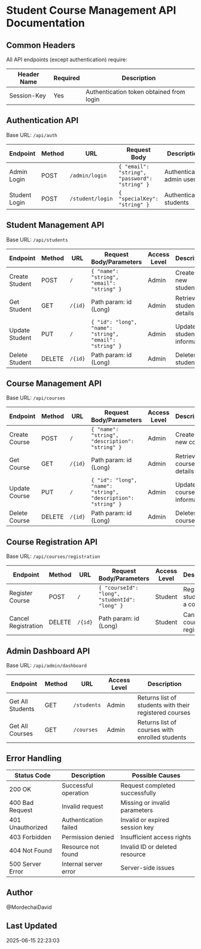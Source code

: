 # Student Course Management API Documentation

## Common Headers
All API endpoints (except authentication) require:

| Header Name | Required | Description |
|------------|----------|-------------|
| Session-Key | Yes | Authentication token obtained from login |


## Authentication API
Base URL: `/api/auth`

| Endpoint | Method | URL | Request Body | Description |
|----------|--------|-----|--------------|-------------|
| Admin Login | POST | `/admin/login` | `{ "email": "string", "password": "string" }` | Authenticates admin users |
| Student Login | POST | `/student/login` | `{ "specialKey": "string" }` | Authenticates students |

## Student Management API
Base URL: `/api/students`

| Endpoint | Method | URL | Request Body/Parameters | Access Level | Description |
|----------|--------|-----|----------------------|--------------|-------------|
| Create Student | POST | `/` | `{ "name": "string", "email": "string" }` | Admin | Creates a new student |
| Get Student | GET | `/{id}` | Path param: id (Long) | Admin | Retrieves student details |
| Update Student | PUT | `/` | `{ "id": "long", "name": "string", "email": "string" }` | Admin | Updates student information |
| Delete Student | DELETE | `/{id}` | Path param: id (Long) | Admin | Deletes a student |

## Course Management API
Base URL: `/api/courses`

| Endpoint | Method | URL | Request Body/Parameters | Access Level | Description |
|----------|--------|-----|----------------------|--------------|-------------|
| Create Course | POST | `/` | `{ "name": "string", "description": "string" }` | Admin | Creates a new course |
| Get Course | GET | `/{id}` | Path param: id (Long) | Admin | Retrieves course details |
| Update Course | PUT | `/` | `{ "id": "long", "name": "string", "description": "string" }` | Admin | Updates course information |
| Delete Course | DELETE | `/{id}` | Path param: id (Long) | Admin | Deletes a course |

## Course Registration API
Base URL: `/api/courses/registration`

| Endpoint | Method | URL | Request Body/Parameters | Access Level | Description |
|----------|--------|-----|----------------------|--------------|-------------|
| Register Course | POST | `/` | `{ "courseId": "long", "studentId": "long" }` | Student | Registers student for a course |
| Cancel Registration | DELETE | `/{id}` | Path param: id (Long) | Student | Cancels course registration |

## Admin Dashboard API
Base URL: `/api/admin/dashboard`

| Endpoint | Method | URL | Access Level | Description |
|----------|--------|-----|--------------|-------------|
| Get All Students | GET | `/students` | Admin | Returns list of students with their registered courses |
| Get All Courses | GET | `/courses` | Admin | Returns list of courses with enrolled students |

## Error Handling

| Status Code | Description | Possible Causes |
|-------------|-------------|----------------|
| 200 OK | Successful operation | Request completed successfully |
| 400 Bad Request | Invalid request | Missing or invalid parameters |
| 401 Unauthorized | Authentication failed | Invalid or expired session key |
| 403 Forbidden | Permission denied | Insufficient access rights |
| 404 Not Found | Resource not found | Invalid ID or deleted resource |
| 500 Server Error | Internal server error | Server-side issues |

## Author
@MordechaiDavid

## Last Updated
2025-06-15 22:23:03